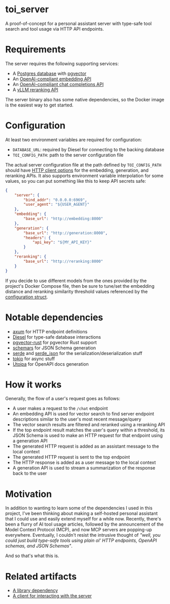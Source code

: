 # toi_server

A proof-of-concept for a personal assistant server with type-safe tool search
and tool usage via HTTP API endpoints.

# Requirements

The server requires the following supporting services:

- A [Postgres database][0] with [pgvector][1]
- An [OpenAI-compliant embedding API][2]
- An [OpenAI-compliant chat completions API][3]
- A [vLLM reranking API][4]

The server binary also has some native dependencies, so the Docker image
is the easiest way to get started.

# Configuration

At least two environment variables are required for configuration:

- `DATABASE_URL`: required by Diesel for connecting to the backing database
- `TOI_CONFIG_PATH`: path to the server configuration file

The actual server configuration file at the path defined by `TOI_CONFIG_PATH`
should have [HTTP client options][5] for the embedding, generation, and
reranking APIs. It also supports environment variable interpolation for some
values, so you can put something like this to keep API secrets safe:

```json
{
    "server": {
        "bind_addr": "0.0.0.0:6969",
        "user_agent": "${USER_AGENT}"
    },
    "embedding": {
        "base_url": "http://embedding:8000"
    },
    "generation": {
        "base_url": "http://generation:8000",
        "headers": {
            "api_key": "${MY_API_KEY}"
        }
    },
    "reranking": {
        "base_url": "http://reranking:8000"
    }
}
```

If you decide to use different models from the ones provided by the project's
Docker Compose file, then be sure to tune/set the embedding distance and
reranking similarity threshold values referenced by the [configuration struct][6].

# Notable dependencies

- [axum][7] for HTTP endpoint definitions
- [Diesel][8] for type-safe database interactions
- [pgvector-rust][9] for pgvector Rust support
- [schemars][10] for JSON Schema generation
- [serde][11] and [serde_json][12] for the serialization/deserialization stuff
- [tokio][13] for async stuff
- [Utoipa][14] for OpenAPI docs generation

# How it works

Generally, the flow of a user's request goes as follows:

- A user makes a request to the `/chat` endpoint
- An embedding API is used for vector search to find server endpoint descriptions
similar to the user's most recent message/query
- The vector search results are filtered and reranked using a reranking API
- If the top endpoint result matches the user's query within a threshold,
its JSON Schema is used to make an HTTP request for that endpoint using
a generation API
- The generated HTTP request is added as an assistant message to the local 
context
- The generated HTTP request is sent to the top endpoint
- The HTTP response is added as a user message to the local context
- A generation API is used to stream a summarization of the response
back to the user

# Motivation

In addition to wanting to learn some of the dependencies I used in this project,
I've been thinking about making a self-hosted personal assistant that I could 
use and easily extend myself for a while now. Recently, there's been a flurry of
AI tool usage articles, followed by the announcement of the Model Context 
Protocol (MCP), and now MCP servers are popping-up everywhere. Eventually, I
couldn't resist the intrusive thought of *"well, you could just build type-safe
tools using plain ol' HTTP endpoints, OpenAPI schemas, and JSON Schemas"*.

And so that's what this is.

# Related artifacts

- [A library dependency][15]
- [A client for interacting with the server][16]

[0]: https://github.com/postgres/postgres
[1]: https://github.com/pgvector/pgvector
[2]: https://platform.openai.com/docs/api-reference/embeddings
[3]: https://platform.openai.com/docs/api-reference/chat/create
[4]: https://docs.vllm.ai/en/latest/serving/openai_compatible_server.html#re-rank-api
[5]: https://github.com/theOGognf/toi/blob/4bb2d008de56e4fcd8be1af51e819028e41cbddb/toi_server/src/models/client.rs#L137
[6]: https://github.com/theOGognf/toi/blob/4bb2d008de56e4fcd8be1af51e819028e41cbddb/toi_server/src/models/config.rs#L21
[7]: https://crates.io/crates/axum
[8]: https://crates.io/crates/diesel
[9]: https://crates.io/crates/pgvector
[10]: https://crates.io/crates/schemars
[11]: https://crates.io/crates/serde
[12]: https://crates.io/crates/serde_json
[13]: https://crates.io/crates/tokio
[14]: https://crates.io/crates/utoipa
[15]: https://github.com/theOGognf/toi/tree/main/toi
[16]: https://github.com/theOGognf/toi/tree/main/toi_client
